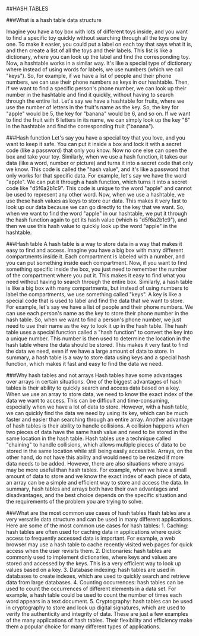##HASH TABLES

###What is a hash table data structure

Imagine you have a toy box with lots of different toys inside, and you want to find a specific toy quickly without searching through all the toys one by one.
To make it easier, you could put a label on each toy that says what it is, and then create a list of all the toys and their labels. This list is like a dictionary, where you can look up the label and find the corresponding toy.
Now, a hashtable works in a similar way. It's like a special type of dictionary where instead of using words for labels, we use numbers (which we call "keys").
So, for example, if we have a list of people and their phone numbers, we can use their phone numbers as keys in our hashtable. Then, if we want to find a specific person's phone number, we can look up their number in the hashtable and find it quickly, without having to search through the entire list.
Let's say we have a hashtable for fruits, where we use the number of letters in the fruit's name as the key. So, the key for "apple" would be 5, the key for "banana" would be 6, and so on.
If we want to find the fruit with 6 letters in its name, we can simply look up the key "6" in the hashtable and find the corresponding fruit ("banana").

###Hash function
Let's say you have a special toy that you love, and you want to keep it safe. You can put it inside a box and lock it with a secret code (like a password) that only you know. Now no one else can open the box and take your toy.
Similarly, when we use a hash function, it takes our data (like a word, number or picture) and turns it into a secret code that only we know. This code is called the "hash value", and it's like a password that only works for that specific data.
For example, let's say we have the word "apple". We can put it through a hash function, which turns it into a secret code like "d5f6a2b1c9". This code is unique to the word "apple" and cannot be used to represent any other word.
Now, when we use a hashtable, we use these hash values as keys to store our data. This makes it very fast to look up our data because we can go directly to the key that we want.
So, when we want to find the word "apple" in our hashtable, we put it through the hash function again to get its hash value (which is "d5f6a2b1c9"), and then we use this hash value to quickly look up the word "apple" in the hashtable.

###Hash table
A hash table is a way to store data in a way that makes it easy to find and access.
Imagine you have a big box with many different compartments inside it. Each compartment is labeled with a number, and you can put something inside each compartment. Now, if you want to find something specific inside the box, you just need to remember the number of the compartment where you put it. This makes it easy to find what you need without having to search through the entire box.
Similarly, a hash table is like a big box with many compartments, but instead of using numbers to label the compartments, we use something called "keys". A key is like a special code that is used to label and find the data that we want to store.
For example, let's say we have a list of people and their phone numbers. We can use each person's name as the key to store their phone number in the hash table. So, when we want to find a person's phone number, we just need to use their name as the key to look it up in the hash table.
The hash table uses a special function called a "hash function" to convert the key into a unique number. This number is then used to determine the location in the hash table where the data should be stored. This makes it very fast to find the data we need, even if we have a large amount of data to store.
In summary, a hash table is a way to store data using keys and a special hash function, which makes it fast and easy to find the data we need.

###Why hash tables and not arrays 
Hash tables have some advantages over arrays in certain situations.
One of the biggest advantages of hash tables is their ability to quickly search and access data based on a key. When we use an array to store data, we need to know the exact index of the data we want to access. This can be difficult and time-consuming, especially when we have a lot of data to store. However, with a hash table, we can quickly find the data we need by using its key, which can be much faster and easier than searching through an entire array.
Another advantage of hash tables is their ability to handle collisions. A collision happens when two pieces of data have the same hash value and need to be stored in the same location in the hash table. Hash tables use a technique called "chaining" to handle collisions, which allows multiple pieces of data to be stored in the same location while still being easily accessible. Arrays, on the other hand, do not have this ability and would need to be resized if more data needs to be added.
However, there are also situations where arrays may be more useful than hash tables. For example, when we have a small amount of data to store and we know the exact index of each piece of data, an array can be a simple and efficient way to store and access the data.
In summary, hash tables and arrays both have their own advantages and disadvantages, and the best choice depends on the specific situation and the requirements of the problem you are trying to solve.

###What are the most common use cases of hash tables
Hash tables are a very versatile data structure and can be used in many different applications. Here are some of the most common use cases for hash tables:
    1. Caching: hash tables are often used for caching data in applications where quick access to frequently accessed data is important. For example, a web browser may use a hash table to cache recently visited web pages for quick access when the user revisits them.
    2. Dictionaries: hash tables are commonly used to implement dictionaries, where keys and values are stored and accessed by the keys. This is a very efficient way to look up values based on a key.
    3. Database indexing: hash tables are used in databases to create indexes, which are used to quickly search and retrieve data from large databases.
    4. Counting occurrences: hash tables can be used to count the occurrences of different elements in a data set. For example, a hash table could be used to count the number of times each word appears in a text document.
    5. Cryptography: hash tables can be used in cryptography to store and look up digital signatures, which are used to verify the authenticity and integrity of data.
These are just a few examples of the many applications of hash tables. Their flexibility and efficiency make them a popular choice for many different types of applications.
